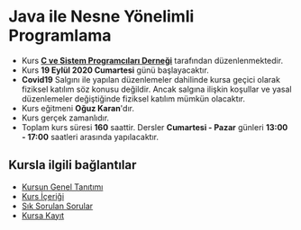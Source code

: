 # Java ile Nesne Yönelimli Programlama

+ Kurs [__C ve Sistem Programcıları Derneği__](http://www.csystem.org/) tarafından düzenlenmektedir.
+ Kurs __19 Eylül 2020 Cumartesi__ günü başlayacaktır.
+ __Covid19__ Salgını ile yapılan düzenlemeler dahilinde kursa geçici olarak fiziksel katılım söz konusu değildir. Ancak salgına ilişkin koşullar ve yasal düzenlemeler değiştiğinde fiziksel katılım mümkün olacaktır.
+ Kurs eğitmeni __Oğuz Karan__'dır.
+ Kurs gerçek zamanlıdır.
+ Toplam kurs süresi __160__ saattir. Dersler __Cumartesi - Pazar__ günleri __13:00 - 17:00__ saatleri arasında yapılacaktır.

## Kursla ilgili bağlantılar
+ [Kursun Genel Tanıtımı](https://github.com/CSD-1993/Online_Java_ile_Nesne_Yonelimli_Programlama_Kursu/blob/master/kurs_tanitimi.md)
+ [Kurs İçeriği](https://github.com/CSD-1993/Online_Java_ile_Nesne_Yonelimli_Programlama_Kursu/blob/master/kurs_icerigi.md)
+ [Sık Sorulan Sorular](https://github.com/CSD-1993/Online_Java_ile_Nesne_Yonelimli_Programlama_Kursu/blob/master/sss.md)
+ [Kursa Kayıt](https://zoom.us/meeting/register/tJIrdOCtqT8oGNx7WyEmRBCpoDFasTWWcSRQ)
